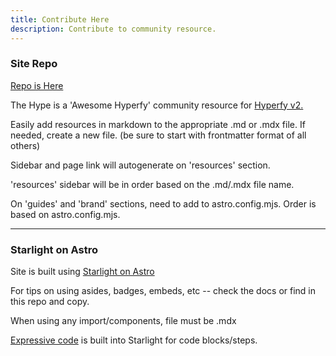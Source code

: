 ```yaml
---
title: Contribute Here
description: Contribute to community resource.
---
```


### Site Repo

[Repo is Here](https://github.com/Innkeeping/theHype)

The Hype is a 'Awesome Hyperfy' community resource for [Hyperfy v2.](https://github.com/hyperfy-xyz/hyperfy)

Easily add resources in markdown to the appropriate .md or .mdx file.  If needed, create a new file.  (be sure to start with frontmatter format of all others)

Sidebar and page link will autogenerate on 'resources' section.

'resources' sidebar will be in order based on the .md/.mdx file name.

On 'guides' and 'brand' sections, need to add to astro.config.mjs. Order is based on astro.config.mjs.

---

### Starlight on Astro

Site is built using [Starlight on Astro](https://starlight.astro.build/)

For tips on using asides, badges, embeds, etc -- check the docs or find in this repo and copy.

When using any import/components, file must be .mdx

[Expressive code](https://expressive-code.com/) is built into Starlight for code blocks/steps.